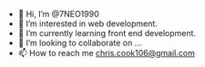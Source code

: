 - 👋 Hi, I’m @7NEO1990
- 👀 I’m interested in web development. 
- 🌱 I’m currently learning front end development.
- 💞️ I’m looking to collaborate on ...
- 📫 How to reach me chris.cook106@gmail.com

<!---
7NEO1990/7NEO1990 is a ✨ special ✨ repository because its `README.md` (this file) appears on your GitHub profile.
You can click the Preview link to take a look at your changes.
--->
